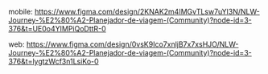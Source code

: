 mobile: https://www.figma.com/design/2KNAK2m4IMGvTLsw7uYl3N/NLW-Journey-%E2%80%A2-Planejador-de-viagem-(Community)?node-id=3-376&t=UE0o4YIMPiQoDttR-0


web: https://www.figma.com/design/0vsK9Ico7xnljB7x7xsHJO/NLW-Journey-%E2%80%A2-Planejador-de-viagem-(Community)?node-id=3-376&t=lygtzWcf3n1LsiKo-0
 
